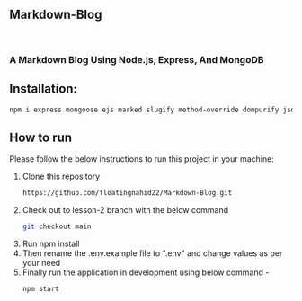 ## Markdown-Blog

<br />
<p align="center">
  <h3>A Markdown Blog Using Node.js, Express, And MongoDB</h3>

<!-- Installation -->

## Installation:

```sh
npm i express mongoose ejs marked slugify method-override dompurify jsdom
```

<!-- HOW TO RUN -->

## How to run

Please follow the below instructions to run this project in your machine:

1. Clone this repository
   ```sh
   https://github.com/floatingnahid22/Markdown-Blog.git
   ```
2. Check out to lesson-2 branch with the below command
   ```sh
   git checkout main
   ```
3. Run npm install
4. Then rename the .env.example file to ".env" and change values as per your need
5. Finally run the application in development using below command -
   ```sh
   npm start
   ```
